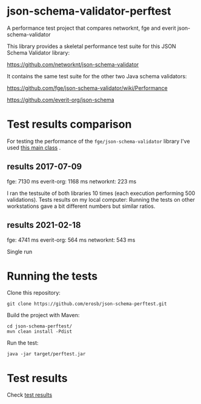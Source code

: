 # json-schema-validator-perftest
A performance test project that compares networknt, fge and everit json-schema-validator

This library provides a skeletal performance test suite for this JSON Schema Validator library:

https://github.com/networknt/json-schema-validator

It contains the same test suite for the other two Java schema validators:

https://github.com/fge/json-schema-validator/wiki/Performance

https://github.com/everit-org/json-schema


# Test results comparison

For testing the performance of the `fge/json-schema-validator` library I've used [this main class](https://github.com/fge/json-schema-validator/blob/master/src/test/java/com/github/fge/jsonschema/NewAPIPerfTest.java) .

## results 2017-07-09
fge: 7130 ms
everit-org: 1168 ms
networknt: 223 ms

I ran the testsuite of both libraries 10 times (each execution performing 500 validations).
Tests results on my local computer:
Running the tests on other workstations gave a bit different numbers but similar ratios.

## results 2021-02-18
fge: 4741 ms
everit-org: 564 ms
networknt: 543 ms

Single run

# Running the tests

Clone this repository:

`git clone https://github.com/erosb/json-schema-perftest.git`

Build the project with Maven:

```
cd json-schema-perftest/
mvn clean install -Pdist
```

Run the test:

`java -jar target/perftest.jar`

# Test results

Check [test results](test_results)
